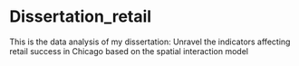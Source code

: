 # Dissertation_retail
This is the data analysis of my dissertation: Unravel the indicators affecting retail success in Chicago based on the spatial interaction model
